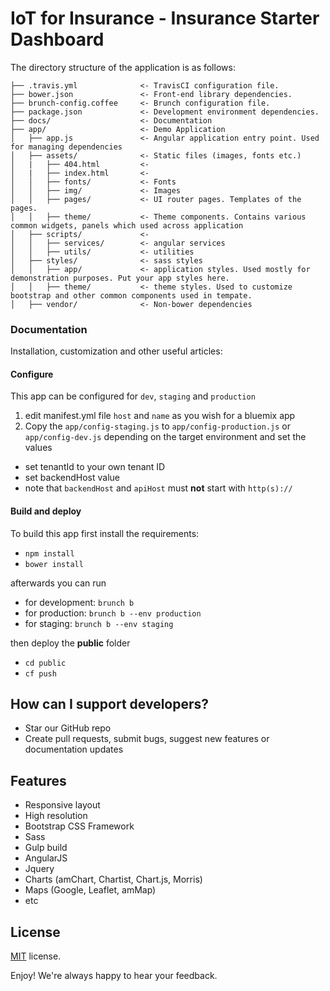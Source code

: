 # IoT for Insurance - Insurance Starter Dashboard


The directory structure of the application is as follows:
```
├── .travis.yml              <- TravisCI configuration file.
├── bower.json               <- Front-end library dependencies.
├── brunch-config.coffee     <- Brunch configuration file.
├── package.json             <- Development environment dependencies.
├── docs/                    <- Documentation
├── app/                     <- Demo Application
│   ├── app.js               <- Angular application entry point. Used for managing dependencies
│   ├── assets/              <- Static files (images, fonts etc.)
│   |   ├── 404.html         <-
│   |   ├── index.html       <-
│   │   ├── fonts/           <- Fonts
│   │   ├── img/             <- Images
│   │   ├── pages/           <- UI router pages. Templates of the pages.
│   │   ├── theme/           <- Theme components. Contains various common widgets, panels which used across application
│   ├── scripts/             <-
│   │   ├── services/        <- angular services
│   │   ├── utils/           <- utilities
│   ├── styles/              <- sass styles
│   │   ├── app/             <- application styles. Used mostly for demonstration purposes. Put your app styles here.
│   │   ├── theme/           <- theme styles. Used to customize bootstrap and other common components used in tempate.
│   ├── vendor/              <- Non-bower dependencies
```




### Documentation
Installation, customization and other useful articles:


#### Configure
This app can be configured for `dev`, `staging` and `production`
1. edit manifest.yml file `host` and `name` as you wish for a bluemix app
2. Copy the `app/config-staging.js` to `app/config-production.js` or `app/config-dev.js` depending on the target environment and set the values
  * set tenantId to your own tenant ID
  * set backendHost value
  * note that `backendHost` and `apiHost` must **not** start with `http(s)://`


#### Build and deploy
To build this app first install the requirements:
* `npm install`
* `bower install`

afterwards you can run
* for development: `brunch b`
* for production: `brunch b --env production`
* for staging: `brunch b --env staging`

then deploy the **public** folder
* `cd public`
* `cf push`

## How can I support developers?
- Star our GitHub repo
- Create pull requests, submit bugs, suggest new features or documentation updates


## Features
* Responsive layout
* High resolution
* Bootstrap CSS Framework
* Sass
* Gulp build
* AngularJS
* Jquery
* Charts (amChart, Chartist, Chart.js, Morris)
* Maps (Google, Leaflet, amMap)
* etc

License
-------------
<a href=/LICENSE target="_blank">MIT</a> license.


Enjoy!
We're always happy to hear your feedback.
